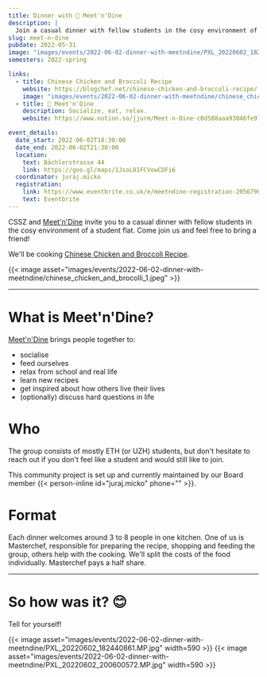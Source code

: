 ```yaml
---
title: Dinner with 🥘 Meet'n'Dine
description: |
  Join a casual dinner with fellow students in the cosy environment of a student flat.
slug: meet-n-dine
pubdate: 2022-05-31
image: "images/events/2022-06-02-dinner-with-meetndine/PXL_20220602_182555016.MP_2_crop.jpg"
semesters: 2022-spring

links:
  - title: Chinese Chicken and Broccoli Recipe
    website: https://blogchef.net/chinese-chicken-and-broccoli-recipe/
    image: "images/events/2022-06-02-dinner-with-meetndine/chinese_chicken_and_brocolli_1.jpeg"
  - title: 🥘 Meet'n'Dine
    description: Socialize, eat, relax.
    website: https://www.notion.so/jjurm/Meet-n-Dine-c0d588aaa93046fe9724599c9ee62976

event_details:
  date_start: 2022-06-02T18:30:00
  date_end: 2022-06-02T21:30:00
  location:
    text: Bächlerstrasse 44
    link: https://goo.gl/maps/1JsoL81FCVowCDFi6
  coordinator: juraj.micko
  registration:
    link: https://www.eventbrite.co.uk/e/meetndine-registration-205679010457
    text: Eventbrite
---
```


CSSZ and [Meet'n'Dine](https://www.notion.so/jjurm/Meet-n-Dine-c0d588aaa93046fe9724599c9ee62976) invite you to a casual dinner with fellow students in the cosy environment of a student flat. Come join us and feel free to bring a friend!

We'll be cooking [Chinese Chicken and Broccoli Recipe](https://blogchef.net/chinese-chicken-and-broccoli-recipe/).

{{< image asset="images/events/2022-06-02-dinner-with-meetndine/chinese_chicken_and_brocolli_1.jpeg" >}}

---

# What is Meet'n'Dine?

[Meet'n'Dine](https://www.notion.so/jjurm/Meet-n-Dine-c0d588aaa93046fe9724599c9ee62976) brings people together to:

- socialise
- feed ourselves
- relax from school and real life
- learn new recipes
- get inspired about how others live their lives
- (optionally) discuss hard questions in life

# Who

The group consists of mostly ETH (or UZH) students, but don't hesitate to reach out if you don't feel like a student and would still like to join.

This community project is set up and currently maintained by our Board member {{< person-inline id="juraj.micko" phone="" >}}.

# Format

Each dinner welcomes around 3 to 8 people in one kitchen. One of us is Masterchef, responsible for preparing the recipe, shopping and feeding the group, others help with the cooking. We'll split the costs of the food individually. Masterchef pays a half share.

---

# So how was it? 😊

Tell for yourself!

{{< image asset="images/events/2022-06-02-dinner-with-meetndine/PXL_20220602_182440861.MP.jpg" width=590 >}}
{{< image asset="images/events/2022-06-02-dinner-with-meetndine/PXL_20220602_200600572.MP.jpg" width=590 >}}
